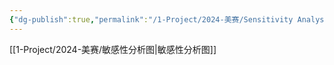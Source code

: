 ```yaml
---
{"dg-publish":true,"permalink":"/1-Project/2024-美赛/Sensitivity Analysis/"}
---
```


[[1-Project/2024-美赛/敏感性分析图\|敏感性分析图]]
